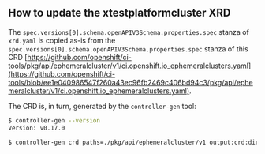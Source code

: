 ## How to update the xtestplatformcluster XRD

The `spec.versions[0].schema.openAPIV3Schema.properties.spec` stanza of `xrd.yaml` is copied as-is from the
`spec.versions[0].schema.openAPIV3Schema.properties.spec` stanza of this CRD
[https://github.com/openshift/ci-tools/pkg/api/ephemeralcluster/v1/ci.openshift.io_ephemeralclusters.yaml](https://github.com/openshift/ci-tools/blob/ee1e040986547f260a43ec96fb2469c406bd94c3/pkg/api/ephemeralcluster/v1/ci.openshift.io_ephemeralclusters.yaml).  

The CRD is, in turn, generated by the `controller-gen` tool:  
```sh
$ controller-gen --version
Version: v0.17.0

$ controller-gen crd paths=./pkg/api/ephemeralcluster/v1 output:crd:dir=./pkg/api/ephemeralcluster/v1
```
